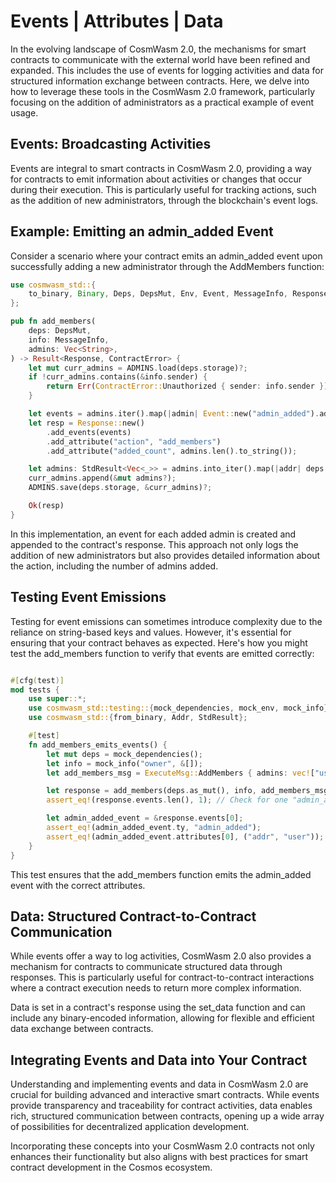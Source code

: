 # Events | Attributes | Data 
In the evolving landscape of CosmWasm 2.0, the mechanisms for smart contracts to communicate with the external world have been refined and expanded. This includes the use of events for logging activities and data for structured information exchange between contracts. Here, we delve into how to leverage these tools in the CosmWasm 2.0 framework, particularly focusing on the addition of administrators as a practical example of event usage.

## Events: Broadcasting Activities
Events are integral to smart contracts in CosmWasm 2.0, providing a way for contracts to emit information about activities or changes that occur during their execution. This is particularly useful for tracking actions, such as the addition of new administrators, through the blockchain's event logs.

## Example: Emitting an admin_added Event
Consider a scenario where your contract emits an admin_added event upon successfully adding a new administrator through the AddMembers function:
```rust
use cosmwasm_std::{
    to_binary, Binary, Deps, DepsMut, Env, Event, MessageInfo, Response, StdResult,
};

pub fn add_members(
    deps: DepsMut,
    info: MessageInfo,
    admins: Vec<String>,
) -> Result<Response, ContractError> {
    let mut curr_admins = ADMINS.load(deps.storage)?;
    if !curr_admins.contains(&info.sender) {
        return Err(ContractError::Unauthorized { sender: info.sender });
    }

    let events = admins.iter().map(|admin| Event::new("admin_added").add_attribute("addr", admin));
    let resp = Response::new()
        .add_events(events)
        .add_attribute("action", "add_members")
        .add_attribute("added_count", admins.len().to_string());

    let admins: StdResult<Vec<_>> = admins.into_iter().map(|addr| deps.api.addr_validate(&addr)).collect();
    curr_admins.append(&mut admins?);
    ADMINS.save(deps.storage, &curr_admins)?;

    Ok(resp)
}
```
In this implementation, an event for each added admin is created and appended to the contract's response. This approach not only logs the addition of new administrators but also provides detailed information about the action, including the number of admins added.

## Testing Event Emissions

Testing for event emissions can sometimes introduce complexity due to the reliance on string-based keys and values. However, it's essential for ensuring that your contract behaves as expected. Here's how you might test the add_members function to verify that events are emitted correctly:

```rust

#[cfg(test)]
mod tests {
    use super::*;
    use cosmwasm_std::testing::{mock_dependencies, mock_env, mock_info};
    use cosmwasm_std::{from_binary, Addr, StdResult};

    #[test]
    fn add_members_emits_events() {
        let mut deps = mock_dependencies();
        let info = mock_info("owner", &[]);
        let add_members_msg = ExecuteMsg::AddMembers { admins: vec!["user".to_owned()] };

        let response = add_members(deps.as_mut(), info, add_members_msg).unwrap();
        assert_eq!(response.events.len(), 1); // Check for one "admin_added" event

        let admin_added_event = &response.events[0];
        assert_eq!(admin_added_event.ty, "admin_added");
        assert_eq!(admin_added_event.attributes[0], ("addr", "user"));
    }
}
```
This test ensures that the add_members function emits the admin_added event with the correct attributes.

## Data: Structured Contract-to-Contract Communication
While events offer a way to log activities, CosmWasm 2.0 also provides a mechanism for contracts to communicate structured data through responses. This is particularly useful for contract-to-contract interactions where a contract execution needs to return more complex information.

Data is set in a contract's response using the set_data function and can include any binary-encoded information, allowing for flexible and efficient data exchange between contracts.

## Integrating Events and Data into Your Contract
Understanding and implementing events and data in CosmWasm 2.0 are crucial for building advanced and interactive smart contracts. While events provide transparency and traceability for contract activities, data enables rich, structured communication between contracts, opening up a wide array of possibilities for decentralized application development.

Incorporating these concepts into your CosmWasm 2.0 contracts not only enhances their functionality but also aligns with best practices for smart contract development in the Cosmos ecosystem.